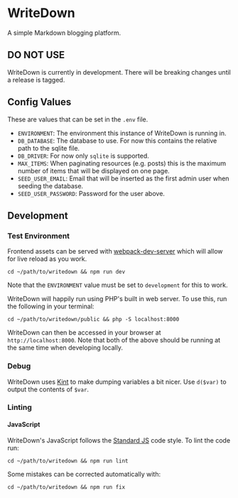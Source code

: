 # WriteDown

A simple Markdown blogging platform.

## DO NOT USE

WriteDown is currently in development. There will be breaking changes until a
release is tagged.

## Config Values

These are values that can be set in the `.env` file.

- `ENVIRONMENT`: The environment this instance of WriteDown is running in.
- `DB_DATABASE`: The database to use. For now this contains the relative path
to the sqlite file.
- `DB_DRIVER`: For now only `sqlite` is supported.
- `MAX_ITEMS`: When paginating resources (e.g. posts) this is the maximum number
of items that will be displayed on one page.
- `SEED_USER_EMAIL`: Email that will be inserted as the first admin user when
seeding the database.
- `SEED_USER_PASSWORD`: Password for the user above.

## Development

### Test Environment

Frontend assets can be served with
[webpack-dev-server](https://webpack.js.org/configuration/dev-server/) which
will allow for live reload as you work.

`cd ~/path/to/writedown && npm run dev`

Note that the `ENVIRONMENT` value must be set to `development` for this to work.

WriteDown will happily run using PHP's built in web server. To use this, run the
following in your terminal:

`cd ~/path/to/writedown/public && php -S localhost:8000`

WriteDown can then be accessed in your browser at `http://localhost:8000`. Note
that both of the above should be running at the same time when developing
locally.

### Debug

WriteDown uses [Kint](https://github.com/kint-php/kint) to make dumping
variables a bit nicer. Use `d($var)` to output the contents of `$var`.

### Linting

#### JavaScript

WriteDown's JavaScript follows the [Standard JS](https://standardjs.com/) code
style. To lint the code run:

`cd ~/path/to/writedown && npm run lint`

Some mistakes can be corrected automatically with:

`cd ~/path/to/writedown && npm run fix`
